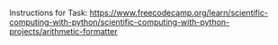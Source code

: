 Instructions for Task:
https://www.freecodecamp.org/learn/scientific-computing-with-python/scientific-computing-with-python-projects/arithmetic-formatter
